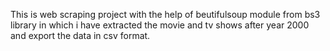 This is web scraping project with the help of beutifulsoup module from bs3 library in which i have extracted the movie and tv shows after year 2000 and export the data in csv format.
